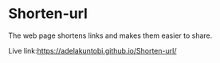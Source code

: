 # Shorten-url

The web page shortens links and makes them easier to share.

Live link:https://adelakuntobi.github.io/Shorten-url/
